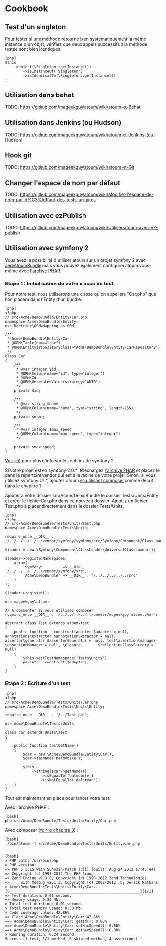 # Cookbook

## Test d'un singleton

Pour tester si une méthode retourne bien systématiquement la même instance d'un objet,
vérifiez que deux appels successifs à la méthode testée sont bien identiques.

    [php]
    $this
        ->object(\Singleton::getInstance())
            ->isInstanceOf('Singleton')
            ->isIdenticalTo(\Singleton::getInstance())
    ;


## Utilisation dans behat

TODO: https://github.com/mageekguy/atoum/wiki/atoum-et-Behat

## Utilisation dans Jenkins (ou Hudson)

TODO: https://github.com/mageekguy/atoum/wiki/atoum-et-Jenkins-(ou-Hudson)

## Hook git

TODO: https://github.com/mageekguy/atoum/wiki/atoum-et-Git

## Changer l'espace de nom par défaut

TODO: https://github.com/mageekguy/atoum/wiki/Modifier-l'espace-de-nom-par-d%C3%A9faut-des-tests-unitaires

## Utilisation avec ezPublish 

TODO: https://github.com/mageekguy/atoum/wiki/Utiliser-atoum-avec-eZ-publish

## Utilisation avec symfony 2

Vous avez la possibilité d'utiliser atoum sur un projet symfony 2 avec 
[JediAtoumBundle](https://github.com/FlorianLB/JediAtoumBundle) mais vous pouvez également configurer atoum vous-même
avec [l'archive PHAR](http://downloads.atoum.org/nightly/mageekguy.atoum.phar).

### Etape 1 : Initialisation de votre classe de test

Pour notre test, nous utiliserons une classe qu'on appellera "Car.php" que l'on placera dans l'Entity d'un bundle.

    [php]
    <?php
    // src/Acme/DemoBundle/Entity/Car.php
    namespace Acme\DemoBundle\Entity;
    use Doctrine\ORM\Mapping as ORM;

    /**
     * Acme\DemoBundle\Entity\Car
     * @ORM\Table(name="car")
     * @ORM\Entity(repositoryClass="Acme\DemoBundle\Entity\CarRepository")
     */
    class Car
    {
        /**
         * @var integer $id
         * @ORM\Column(name="id", type="integer")
         * @ORM\Id
         * @ORM\GeneratedValue(strategy="AUTO")
         */
        private $id;

        /**
         * @var string $name
         * @ORM\Column(name="name", type="string", length=255)
         */
        private $name;

        /**
         * @var integer $max_speed
         * @ORM\Column(name="max_speed", type="integer")
         */

        private $max_speed;
    }

[Voir ici](http://symfony.com/fr/doc/current/book/doctrine.html#creer-une-classe-entite)) pour plus d'info sur les 
entities de symfony 2. 

Si votre projet est en symfony 2.0.* ,téléchargez 
[l'archive PHAR](http://downloads.atoum.org/nightly/mageekguy.atoum.phar) et placez le dans le répertoire 
vendor qui est à la racine de votre projet.
Sinon, si vous utilisez symfony 2.1.*, ajoutez atoum [en utilisant composer](#composer) comme décrit dans le chapitre 1.

Ajouter à votre dossier src/Acme/DemoBundle le dossier Tests/Units/Entity et créer le fichier Car.php dans ce nouveau
dossier.
Ajoutez un fichier Test.php à placer directement dans le dossier Tests/Units.

    [php]
    <?php
    // src/Acme/DemoBundle/Tests/Units/Test.php
    namespace Acme\DemoBundle\Tests\Units;

    require_once __DIR__ . '/../../../../../vendor/symfony/symfony/src/Symfony/Component/ClassLoader/UniversalClassLoader.php';

    $loader = new \Symfony\Component\ClassLoader\UniversalClassLoader();

    $loader->registerNamespaces(
        array(
            'Symfony'         => __DIR__ . '/../../../../../vendor/symfony/src',
            'Acme\DemoBundle' => __DIR__ . '/../../../../../src'
        )
    );

    $loader->register();

    use mageekguy\atoum;

    // A commenter si vous utilisez composer
    require_once __DIR__ . '/../../../../../vendor/mageekguy.atoum.phar';

    abstract class Test extends atoum\test
    {
        public function __construct(adapter $adapter = null, annotations\extractor $annotationExtractor = null,        asserter\generator $asserterGenerator = null, test\assertion\manager $assertionManager = null, \closure        $reflectionClassFactory = null)
        {
            $this->setTestNamespace('Tests\Units');
            parent::__construct($adapter);
        }
    }

### Etape 2 : Ecriture d'un test

    [php]
    <?php
    // src/Acme/DemoBundle/Tests/Units/Car.php
    namespace Acme\DemoBundle\Tests\Units\Entity;

    require_once __DIR__ . '/../Test.php';

    use Acme\DemoBundle\Tests\Units;

    class Car extends Units\Test
    {

        public function testGetName()
        {
            $car = new \Acme\DemoBundle\Entity\Car();
            $car->setName('batmobile');

            $this
                ->string($car->getName())
                    ->isEqualTo('batmobile')
                    ->isNotEqualTo('delorean');
        }
    }

Tout est maintenant en place pour lancer votre test.

Avec l'archive PHAR :

    [bash]
    php src/Acme/DemoBundle/Tests/Units/Entity/Car.php

Avec composer ([voir le chapitre 3](#lancement-des-tests)) :

    [bash]
    ./bin/atoum -f src/Acme/DemoBundle/Tests/Units/Entity/Car.php


    [bash]
    > PHP path: /usr/bin/php
    > PHP version:
    => PHP 5.3.15 with Suhosin-Patch (cli) (built: Aug 24 2012 17:45:44)
    => Copyright (c) 1997-2012 The PHP Group
    => Zend Engine v2.3.0, Copyright (c) 1998-2012 Zend Technologies
    =>     with Xdebug v2.1.3, Copyright (c) 2002-2012, by Derick Rethans
    > Acme\DemoBundle\Tests\Units\Entity\Car...
    [S___________________________________________________________][1/1]
    => Test duration: 0.01 second.
    => Memory usage: 0.50 Mb.
    > Total test duration: 0.01 second.
    > Total test memory usage: 0.50 Mb.
    > Code coverage value: 42.86%
    => Class Acme\DemoBundle\Entity\Car: 42.86%
    ==> Acme\DemoBundle\Entity\Car::getId(): 0.00%
    ==> Acme\DemoBundle\Entity\Car::setMaxSpeed(): 0.00%
    ==> Acme\DemoBundle\Entity\Car::getMaxSpeed(): 0.00%
    > Running duration: 0.24 second.
    Success (1 test, 1/1 method, 0 skipped method, 4 assertions) !    




